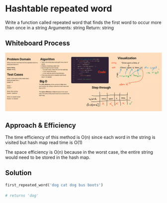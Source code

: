# Hashtable repeated word

Write a function called repeated word that finds the first word to occur more than once in a string
Arguments: string
Return: string

## Whiteboard Process
![](hashtable_repeat_word.png)

## Approach & Efficiency

The time efficiency of this method is O(n) since each word in the string is visited but hash map read time is O(1)

The space efficiency is O(n) because in the worst case, the entire string would need to be stored in the hash map.

## Solution

```python
first_repeated_word('dog cat dog bus boots')

# returns 'dog'
```
